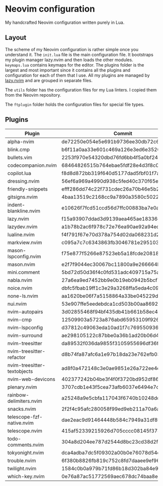 # Neovim configuration

My handcrafted Neovim configuration written purely in Lua.

## Layout

The scheme of my Neovim configuration is rather simple once you understand it.
The `init.lua` file is the main configuration file. It bootstraps my plugin
manager lazy.nvim and then loads the other modules. `keymaps.lua` contains
keymaps for the editor. The plugins folder is the largest and most important
since it contains all the plugins and configuration for each of them that I use.
All my plugins are managed by [lazy.nvim](https://github.com/folke/lazy.nvim)
and are grouped in separate files.

The `utils` folder has the configuration files for my Lua linters. I copied them
from the Neovim repository.

The `ftplugin` folder holds the configuration files for special file types.

## Plugins

<!--plugin start-->

| Plugin                      | Commit                                   |
| --------------------------- | ---------------------------------------- |
| alpha-nvim                  | de72250e054e5e691b9736ee30db72c65d560771 |
| blink.cmp                   | b6f11a0aa33e601c469a126e3ed6e35208fe3ea3 |
| bullets.vim                 | 2253f970e54320dbd76fd6bb4f5a0bf2436ce232 |
| codecompanion.nvim          | 68464826515b764ebae5fdf28e4d3f8c01c80296 |
| copilot.lua                 | f8d8d872bb319f640d5177dad5fbf01f7a16d7d0 |
| dressing.nvim               | 56ef6a969a4990d938c5fed40c370f65e125fc97 |
| friendly-snippets           | efff286dd74c22f731cdec26a70b46e5b203c619 |
| gitsigns.nvim               | 4baa13519c2168cc9a7890a3580c50226ed018fb |
| indent-blankline.nvim       | e10626f7fcd51ccd56d7ffc00883ba7e0aa28f78 |
| lazy.nvim                   | f15a93907ddad3d9139aea465ae18336d87f5ce6 |
| lazydev.nvim                | a1b78b2ac6f978c72e76ea90ae92a94edf380cfc |
| lualine.nvim                | f4f791f67e70d378a754d02da068231d2352e5bc |
| markview.nvim               | c095a7c7c6343863fb3046781e295103e3e081ab |
| mason-lspconfig.nvim        | f75e877f5266e87523eb5a18fcde2081820d087b |
| mason.nvim                  | e2f7f9044ec30067bc11800a9e266664b88cda22 |
| mini.comment                | 5bd72d50d36f4c0fd531adc409715a75a2c984da |
| nabla.nvim                  | 27a6ea9ed7452bb9e0b19eb0942b5bcf7d051b2f |
| noice.nvim                  | dbfc5fbab19ff1c3e29a3268ffa5eda4c09c72ce |
| none-ls.nvim                | aa1620be06f7a5158864a33be045229da67ff840 |
| nui.nvim                    | 53e907ffe5eedebdca1cd503b00aa8692068ca46 |
| nvim-autopairs              | 3d02855468f94bf435db41b661b58ec4f48a06b7 |
| nvim-cmp                    | 12509903a5723a876abd65953109f926f4634c30 |
| nvim-lspconfig              | d37812c49063eda10ad1f7c7695509365ac7bd47 |
| nvim-surround               | ae298105122c87bbe0a36b1ad20b06d417c0433e |
| nvim-treesitter             | da89532f036da9855f3105955696df36f583b919 |
| nvim-treesitter-refactor    | d8b74fa87afc6a1e97b18da23e762efb032dc270 |
| nvim-treesitter-textobjects | ad8f0a472148c3e0ae9851e26a722ee4e29b1595 |
| nvim-web-devicons           | 402377242b04be3f4f0f3720bd952df86e946c30 |
| plenary.nvim                | 3707cdb1e43f5cea73afb6037e6494e7ce847a66 |
| rainbow-delimiters.nvim     | a25248a9e5cbfa117043f6740b10248dd596b576 |
| snacks.nvim                 | 2f2f4c95afc280058f99ed9eb211a70a6a3e9edb |
| telescope-fzf-native.nvim   | dae2eac9d91464448b584c7949a31df8faefec56 |
| telescope.nvim              | 415af52339215926d705cccc08145f3782c4d132 |
| todo-comments.nvim          | 304a8d204ee787d2544d8bc23cd38d2f929e7cc5 |
| tokyonight.nvim             | dca4adba7dc5f09302a00b0e76078d54d82d2658 |
| trouble.nvim                | 6f380b8826fb819c752c8fd7daaee9ef96d4c689 |
| twilight.nvim               | 1584c0b0a979b71fd86b18d302ba84e9aba85b1b |
| which-key.nvim              | 0e76a87ac51772569aec678dc74baa8e2a86100c |

<!--plugin end-->
